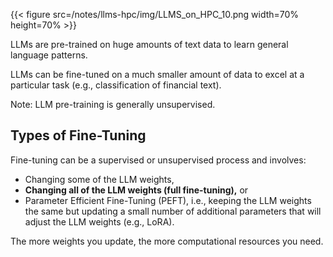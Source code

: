 {{< figure src=/notes/llms-hpc/img/LLMS_on_HPC_10.png width=70% height=70% >}}

LLMs are pre-trained on huge amounts of text data to learn general language patterns.

LLMs can be fine-tuned on a much smaller amount of data to excel at a particular task (e.g., classification of financial text).

Note: LLM pre-training is generally unsupervised.

## Types of Fine-Tuning

Fine-tuning can be a supervised or unsupervised process and involves:
  * Changing some of the LLM weights,
  * __Changing all of the LLM weights (full fine-tuning),__ or
  * Parameter Efficient Fine-Tuning (PEFT), i.e., keeping the LLM weights the same but updating a small number of additional parameters that will adjust the LLM weights (e.g., LoRA).

The more weights you update, the more computational resources you need.




